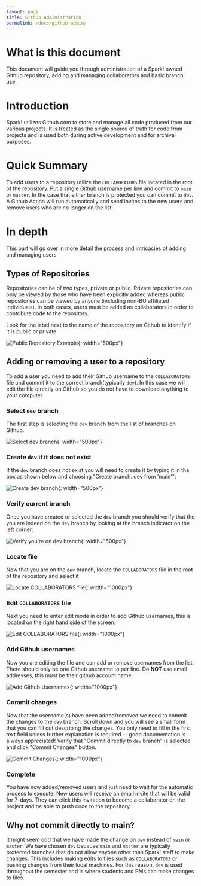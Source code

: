 ```yaml
---
layout: page
title: Github Administration
permalink: /docs/github-admin/
---
```

# What is this document
This document will guide you through administration of a Spark! owned Github repository, adding and managing collaborators and basic branch use.
# Introduction
Spark! utilizes Github.com to store and manage all code produced from our various projects. It is treated as the single source of truth for code from projects and is used both during active development and for archival purposes. 
# Quick Summary
To add users to a repository utilize the `COLLABORATORS` file located in the root of the repository. Put a single Github username per line and commit to `main` or `master`. In the case that either branch is protected you can commit to `dev`. A Github Action will run automatically and send invites to the new users and remove users who are no longer on the list.
# In depth
This part will go over in more detail the process and intricacies of adding and managing users.
## Types of Repositories
Repositories can be of two types, private or public. Private repositories can only be viewed by those who have been explicitly added whereas public repositories can be viewed by anyone (including non-BU affiliated individuals). In both cases, users must be added as collaborators in order to contribute code to the repository. 

Look for the label next to the name of the repository on Github to identify if it is public or private.

![Public Repository Example](assets/repo-type.jpg){: width="500px"}

## Adding or removing a user to a repository
To add a user you need to add their Github username to the `COLLABORATORS` file and commit it to the correct branch(typically `dev`). In this case we will edit the file directly on Github so you do not have to download anything to your computer. 

### Select `dev` branch
The first step is selecting the `dev` branch from the list of branches on Github.

![Select dev branch](assets/select-dev.jpg){: width="500px"}

### Create `dev` if it does not exist

If the `dev` branch does not exist you will need to create it by typing it in the box as shown below and choosing "Create branch: dev from 'main'":

![Create dev branch](assets/create-dev.jpg){: width="500px"}

### Verify current branch

Once you have created or selected the `dev` branch you should verify that the you are indeed on the `dev` branch by looking at the branch indicator on the left corner:

![Verify you're on dev branch](assets/verify-dev.jpg){: width="500px"}

### Locate file

Now that you are on the `dev` branch, locate the `COLLABORATORS` file in the root of the repository and select it

![Locate COLLABORATORS file](assets/collab-root.jpg){: width="1000px"}

### Edit `COLLABORATORS` file

Next you need to enter edit mode in order to add Github usernames, this is located on the right hand side of the screen:

![Edit COLLABORATORS file](assets/edit-collaborators.jpg){: width="1000px"}

### Add Github usernames

Now you are editing the file and can add or remove usernames from the list. There should only be one Github username to per line. Do **NOT** use email addresses, this must be their github account name.

![Add Github Usernames](assets/add-usernames.jpg){: width="1000px"}

### Commit changes

Now that the username(s) have been added/removed we need to commit the changes to the `dev` branch. Scroll down and you will see a small form that you can fill out describing the changes. You only need to fill in the first text field unless further explanation is required -- good documentation is always appreciated! Verify that "Commit directly to `dev` branch" is selected and click "Commit Changes" button. 

![Commit Changes](assets/commit-change.png){: width="1000px"}

### Complete

You have now added/removed users and just need to wait for the automatic process to execute. New users will receive an email invite that will be valid for 7-days. They can click this invitation to become a collaborator on the project and be able to push code to the repository.

## Why not commit directly to main?

It might seem odd that we have made the change on `dev` instead of `main` or `master`. We have chosen `dev` because `main` and `master` are typically protected branches that do not allow anyone other than Spark! staff to make changes. This includes making edits to files such as `COLLABORATORS` or pushing changes from their local machines. For this reason, `dev` is used throughout the semester and is where students and PMs can make changes to files. 


